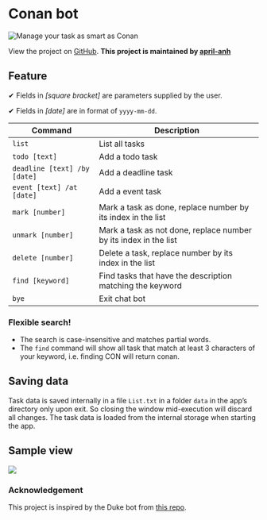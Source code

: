# Conan bot

![Manage your task as smart as Conan](https://www.nicepng.com/png/full/689-6894004_topic-screen-la-fin-de-dtective-conan.png)

View the project on [GitHub](https://github.com/april-anh/ip).
**This project is maintained by [april-anh](https://github.com/april-anh)**

## Feature
&#10004; Fields in *[square bracket]* are parameters supplied by the user.

&#10004; Fields in *[date]* are in format of `yyyy-mm-dd`.

| Command                                  | Description                                                      |
|------------------------------------------|------------------------------------------------------------------|
| `list`                                   | List all tasks                                                   |
| `todo [text]`                            | Add a todo task                                                  |
| `deadline [text] /by [date]`       | Add a deadline task                                              |
| `event [text] /at [date]`          | Add a event task                                                 |
| `mark [number]`                          | Mark a task as done, replace number by its index in the list     |
| `unmark [number]`                        | Mark a task as not done, replace number by its index in the list |
| `delete [number]`                        | Delete a task, replace number by its index in the list           |
| `find [keyword]`                         | Find tasks that have the description matching the keyword        |
| `bye`                                    | Exit chat bot                                                    |

### Flexible search!
- The search is case-insensitive and matches partial words.
- The `find` command will show all task that match at least 3 characters of your keyword, i.e. finding CON will return conan.

## Saving data
Task data is saved internally in a file `List.txt` in a folder `data` in the app’s directory only upon exit.
So closing the window mid-execution will discard all changes.
The task data is loaded from the internal storage when starting the app.

## Sample view
![](https://april-anh.github.io/ip/Ui.png)

### Acknowledgement
This project is inspired by the Duke bot from [this repo](https://github.com/nus-cs2103-AY2223S1/ip).

